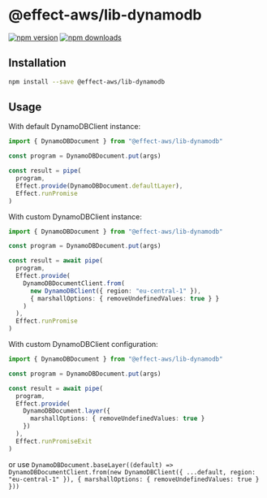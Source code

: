 # @effect-aws/lib-dynamodb

[![npm version](https://img.shields.io/npm/v/%40effect-aws%2Flib-dynamodb?color=brightgreen&label=npm%20package)](https://www.npmjs.com/package/@effect-aws/lib-dynamodb)
[![npm downloads](https://img.shields.io/npm/dm/%40effect-aws%2Flib-dynamodb)](https://www.npmjs.com/package/@effect-aws/lib-dynamodb)

## Installation

```bash
npm install --save @effect-aws/lib-dynamodb
```

## Usage

With default DynamoDBClient instance:

```typescript
import { DynamoDBDocument } from "@effect-aws/lib-dynamodb"

const program = DynamoDBDocument.put(args)

const result = pipe(
  program,
  Effect.provide(DynamoDBDocument.defaultLayer),
  Effect.runPromise
)
```

With custom DynamoDBClient instance:

```typescript
import { DynamoDBDocument } from "@effect-aws/lib-dynamodb"

const program = DynamoDBDocument.put(args)

const result = await pipe(
  program,
  Effect.provide(
    DynamoDBDocumentClient.from(
      new DynamoDBClient({ region: "eu-central-1" }),
      { marshallOptions: { removeUndefinedValues: true } }
    )
  ),
  Effect.runPromise
)
```

With custom DynamoDBClient configuration:

```typescript
import { DynamoDBDocument } from "@effect-aws/lib-dynamodb"

const program = DynamoDBDocument.put(args)

const result = await pipe(
  program,
  Effect.provide(
    DynamoDBDocument.layer({
      marshallOptions: { removeUndefinedValues: true }
    })
  ),
  Effect.runPromiseExit
)
```

or use `DynamoDBDocument.baseLayer((default) => DynamoDBDocumentClient.from(new DynamoDBClient({ ...default, region: "eu-central-1" }), { marshallOptions: { removeUndefinedValues: true } }))`
